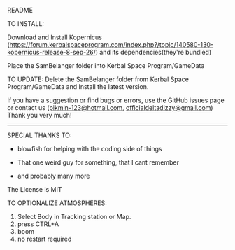 README

TO INSTALL:

Download and Install Kopernicus (https://forum.kerbalspaceprogram.com/index.php?/topic/140580-130-kopernicus-release-8-sep-26/) and its dependencies(they're bundled)


Place the SamBelanger folder into Kerbal Space Program/GameData

TO UPDATE:
Delete the SamBelanger folder from Kerbal Space Program/GameData and Install the latest version.

If you have a suggestion or find bugs or errors, use the GitHub issues page or contact us (pikmin-123@hotmail.com, officialdeltadizzy@gmail.com) Thank you very much!

***********************************************************
SPECIAL THANKS TO:

- blowfish for helping with the coding side of things

- That one weird guy for something, that I cant remember

- and probably many more

The License is MIT

TO OPTIONALIZE ATMOSPHERES:

1) Select Body in Tracking station or Map.
2) press CTRL+A
3) boom
4) no restart required
